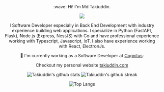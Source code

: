 <div align=center>
:wave: Hi! I'm Md Takiuddin.

![](https://komarev.com/ghpvc/?username=takiuddinahmed&color=blueviolet&style=flat-square)

I Software Developer especially in Back End Development with industry experience building web applications. I specialize in Python (FastAPI, Flask), Node.js (Express, NestJS) with Go and have professional experience working with Typescript, Javascript, IoT. I also have experience working with React, ElectronJs.

🌱 I'm currently working as a Software Developer at [Cognitus](https://cognitus.com):

Checkout my personal website [takiuddin.com](https://takiuddin.com)

<!-- :rocket: I'm using these tools: -->

<!-- &ensp;![Git](https://img.shields.io/badge/-Git-3E2C00?style=flat-square&logo=Git)&ensp;![Docker](https://img.shields.io/badge/-Docker-384D54?style=flat-square&logo=Docker)&ensp;![Webpack](https://img.shields.io/badge/-Webpack-1C78C0?style=flat-square&logo=Webpack)&ensp;![Visual Studio Code](https://img.shields.io/badge/-VsCode-2C2C32?style=flat-square&logo=visual-studio-code&logoColor=0078D7)

📫 How to reach me:

&ensp;[![Gmail](https://img.shields.io/badge/-Gmail-C71610?style=flat-square&logo=Gmail&logoColor=FFFFFF)](mailto:regx1385@gmail.com)&ensp;[![Blog](https://img.shields.io/badge/-Blog-000000?style=flat-square&logoColor=FFFFFF)](https://nextjs-blog.regchiu.vercel.app/)
 -->

![Takiuddin's github stats](https://github-readme-stats.vercel.app/api?username=takiuddinahmed&show_icons=true&theme=radical&count_private=true&include_all_commits=true)
![Takiuddin's github streak](https://github-readme-streak-stats.herokuapp.com/?user=takiuddinahmed&theme=radical&include_all_commits=true&count_private=true)

![Top Langs](https://github-readme-stats.vercel.app/api/top-langs/?username=takiuddinahmed&theme=radical)

</div>
